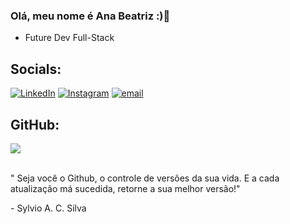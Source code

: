 ### Olá, meu nome é Ana Beatriz :)👋
* Future Dev Full-Stack 

## Socials:
[![LinkedIn](https://img.shields.io/badge/LinkedIn-%230077B5.svg?logo=linkedin&logoColor=white)](https://linkedin.com/in/anabeatrizqm)
[![Instagram](https://img.shields.io/badge/Instagram-%23E4405F.svg?logo=Instagram&logoColor=white)](https://www.instagram.com/q.aninha?igsh=cXN2bjB5bTR5OTgx) 
[![email](https://img.shields.io/badge/Email-D14836?logo=gmail&logoColor=white)](email.anabiaq22@gmail.com.br)

## GitHub:

![](https://github-readme-stats.vercel.app/api/top-langs/?username=anabiaq22-lgtm&theme=tokyonight&hide_border=false&include_all_commits=false&count_private=false&layout=compact)
</br>
</br>

" Seja você o Github, o controle de versões da sua vida. E a cada atualização má sucedida, retorne a sua melhor versão!" 
 <p>- Sylvio A. C. Silva</p> 
